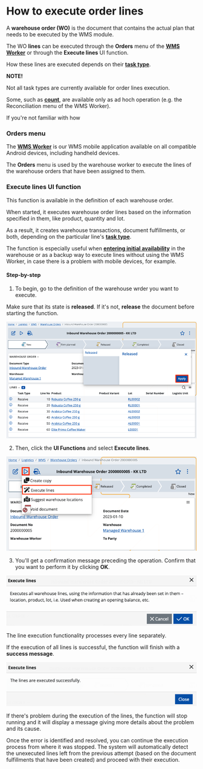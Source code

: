 # How to execute order lines

А **warehouse order (WO)** is the document that contains the actual plan that needs to be executed by the WMS module. 

The WO **lines** can be executed through the **Orders** menu of the **[WMS Worker](https://docs.erp.net/tech/modules/logistics/wms/wms-worker/index.html)** or through the **Execute lines** UI function.

How these lines are executed depends on their **[task type](https://docs.erp.net/tech/modules/logistics/wms/how-it-works/task-types/index.html)**.

**NOTE!** 

Not all task types are currently available for order lines execution. 

Some, such as **[count](https://docs.erp.net/tech/modules/logistics/wms/how-it-works/task-types/count.html)**, are available only as ad hoch operation (e.g. the Reconciliation menu of the WMS Worker).

If you're not familiar with how

### Orders menu

The **[WMS Worker](https://docs.erp.net/tech/modules/logistics/wms/wms-worker/index.html)** is our WMS mobile application available on all compatible Android devices, including handheld devices.

The **Orders** menu is used by the warehouse worker to execute the lines of the warehouse orders that have been assigned to them. 

### Execute lines UI function 

This function is available in the definition of each warehouse order.

When started, it executes warehouse order lines based on the information specified in them, like product, quantity and lot.

As a result, it creates warehouse transactions, document fulfillments, or both, depending on the particular line's **[task type](https://docs.erp.net/tech/modules/logistics/wms/how-it-works/task-types/index.html)**. 

The function is especially useful when **[entering initial availability](https://docs.erp.net/tech/modules/logistics/wms/how-to/initial-availability.html)** in the warehouse or as a backup way to execute lines without using the WMS Worker, in case there is a problem with mobile devices, for example.

#### Step-by-step 

1. To begin, go to the definition of the warehouse wrder you want to execute.

Make sure that its state is **released**. If it's not, **release** the document before starting the function.

![Picture](pictures/release-document.png)

2. Then, click the **UI Functions** and select **Execute lines**.

![Picture](pictures/executelines.png)

3. You'll get a confirmation message preceding the operation. Confirm that you want to perform it by clicking **OK**.

![Picture](pictures/warning-message.png)

The line execution functionality processes every line separately.

If the execution of all lines is successful, the function will finish with a **success message**. 

![Picture](pictures/success.png)

If there's problem during the execution of the lines, the function will stop running and it will display a message giving more details about the problem and its cause.

Once the error is identified and resolved, you can continue the execution process from where it was stopped. The system will automatically detect the unexecuted lines left from the previous attempt (based on the document fulfillments that have been created) and proceed with their execution.
